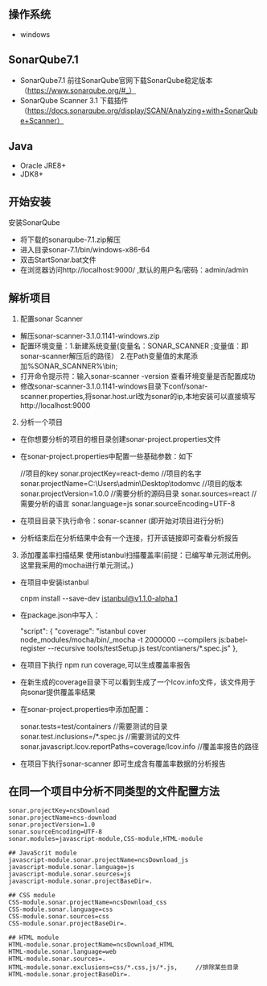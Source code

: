 ## 操作系统
- windows

## SonarQube7.1
- SonarQube7.1  前往SonarQube官网下载SonarQube稳定版本（https://www.sonarqube.org/#_）
- SonarQube Scanner 3.1  下载插件（https://docs.sonarqube.org/display/SCAN/Analyzing+with+SonarQube+Scanner）

## Java
- Oracle JRE8+
- JDK8+

## 开始安装
安装SonarQube
- 将下载的sonarqube-7.1.zip解压
- 进入目录sonar-7.1/bin/windows-x86-64
- 双击StartSonar.bat文件
- 在浏览器访问http://localhost:9000/ ,默认的用户名/密码：admin/admin

## 解析项目
1. 配置sonar Scanner
- 解压sonar-scanner-3.1.0.1141-windows.zip
- 配置环境变量：1.新建系统变量(变量名：SONAR_SCANNER ;变量值：即sonar-scanner解压后的路径） 2.在Path变量值的末尾添加%SONAR_SCANNER%\bin;
- 打开命令提示符：输入sonar-scanner -version 查看环境变量是否配置成功
- 修改sonar-scanner-3.1.0.1141-windows目录下conf/sonar-scanner.properties,将sonar.host.url改为sonar的ip,本地安装可以直接填写http://localhost:9000

2. 分析一个项目
- 在你想要分析的项目的根目录创建sonar-project.properties文件
- 在sonar-project.properties中配置一些基础参数：如下

    //项目的key
    sonar.projectKey=react-demo
    //项目的名字
    sonar.projectName=C:\Users\admin\Desktop\todomvc
    //项目的版本
    sonar.projectVersion=1.0.0
    //需要分析的源码目录
    sonar.sources=react
    //需要分析的语言
    sonar.language=js
    sonar.sourceEncoding=UTF-8

- 在项目目录下执行命令：sonar-scanner (即开始对项目进行分析)
- 分析结束后在分析结果中会有一个连接，打开该链接即可查看分析报告

3. 添加覆盖率扫描结果
使用istanbul扫描覆盖率(前提：已编写单元测试用例。这里我采用的mocha进行单元测试。)
- 在项目中安装istanbul

    cnpm install --save-dev istanbul@v1.1.0-alpha.1

- 在package.json中写入：

    "script": {
        "coverage": "istanbul cover node_modules/mocha/bin/_mocha -t 2000000 --compilers js:babel-register --recursive tools/testSetup.js test/contianers/*.spec.js"
    },

- 在项目下执行 npm run coverage,可以生成覆盖率报告
- 在新生成的coverage目录下可以看到生成了一个lcov.info文件，该文件用于向sonar提供覆盖率结果
- 在sonar-project.properties中添加配置：

    sonar.tests=test/containers       //需要测试的目录
    sonar.test.inclusions=/*.spec.js  //需要测试的文件 
    sonar.javascript.lcov.reportPaths=coverage/lcov.info       //覆盖率报告的路径

- 在项目下执行sonar-scanner 即可生成含有覆盖率数据的分析报告

## 在同一个项目中分析不同类型的文件配置方法

    sonar.projectKey=ncsDownload
    sonar.projectName=ncs-download
    sonar.projectVersion=1.0
    sonar.sourceEncoding=UTF-8
    sonar.modules=javascript-module,CSS-module,HTML-module

    ## JavaScrit module
    javascript-module.sonar.projectName=ncsDownload_js
    javascript-module.sonar.language=js
    javascript-module.sonar.sources=js
    javascript-module.sonar.projectBaseDir=.

    ## CSS module
    CSS-module.sonar.projectName=ncsDownload_css
    CSS-module.sonar.language=css
    CSS-module.sonar.sources=css
    CSS-module.sonar.projectBaseDir=.

    ## HTML module
    HTML-module.sonar.projectName=ncsDownload_HTML
    HTML-module.sonar.language=web
    HTML-module.sonar.sources=.
    HTML-module.sonar.exclusions=css/*.css,js/*.js,     //排除某些目录
    HTML-module.sonar.projectBaseDir=.









